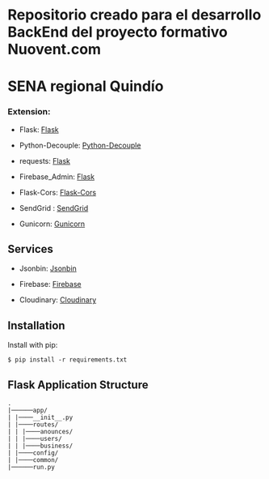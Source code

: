 # Repositorio creado para el desarrollo BackEnd del proyecto formativo Nuovent.com

# SENA regional Quindío


### Extension:
- Flask: [Flask](https://flask.palletsprojects.com/en/2.1.x/)

- Python-Decouple: [Python-Decouple](https://flask.palletsprojects.com/en/2.1.x/)
 
- requests: [Flask](https://flask.palletsprojects.com/en/2.1.x/)

- Firebase_Admin: [Flask](https://flask.palletsprojects.com/en/2.1.x/)

- Flask-Cors: [Flask-Cors](https://flask-cors.readthedocs.io/en/latest//)

- SendGrid : [SendGrid](https://docs.sendgrid.com/for-developers/sending-email/v3-python-code-example)

- Gunicorn: [Gunicorn](https://pypi.org/project/gunicorn/0.12.2/)

## Services 

- Jsonbin: [Jsonbin](https://jsonbin.io/api-reference)

- Firebase: [Firebase](https://firebase.google.com/docs/reference/admin/python)

- Cloudinary: [Cloudinary](https://cloudinary.com/documentation/django_integration)

## Installation

Install with pip:

```
$ pip install -r requirements.txt
```

## Flask Application Structure 
```
.
|──────app/
| |────__init__.py
| |────routes/
| | |────anounces/
| | |────users/
| | |────business/
| |────config/
| |────common/
|──────run.py

```
